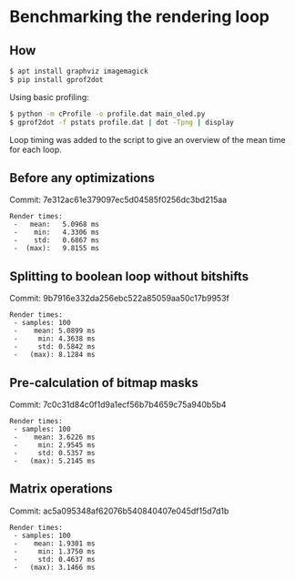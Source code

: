# Benchmarking the rendering loop

## How

```bash
$ apt install graphviz imagemagick
$ pip install gprof2dot
```

Using basic profiling:
```bash
$ python -m cProfile -o profile.dat main_oled.py
$ gprof2dot -f pstats profile.dat | dot -Tpng | display
```

Loop timing was added to the script to give an overview of the mean time for each loop.

## Before any optimizations
Commit: 7e312ac61e379097ec5d04585f0256dc3bd215aa
```
Render times:
 -   mean:   5.0968 ms
 -    min:   4.3306 ms
 -    std:   0.6867 ms
 -  (max):   9.8155 ms
```


## Splitting to boolean loop without bitshifts
Commit: 9b7916e332da256ebc522a85059aa50c17b9953f
```
Render times:
 - samples: 100
 -    mean: 5.0899 ms
 -     min: 4.3638 ms
 -     std: 0.5842 ms
 -   (max): 8.1284 ms
```


## Pre-calculation of bitmap masks
Commit: 7c0c31d84c0f1d9a1ecf56b7b4659c75a940b5b4
```
Render times:
 - samples: 100
 -    mean: 3.6226 ms
 -     min: 2.9545 ms
 -     std: 0.5357 ms
 -   (max): 5.2145 ms
```


## Matrix operations
Commit: ac5a095348af62076b540840407e045df15d7d1b
```
Render times:
 - samples: 100
 -    mean: 1.9301 ms
 -     min: 1.3750 ms
 -     std: 0.4637 ms
 -   (max): 3.1466 ms
```
